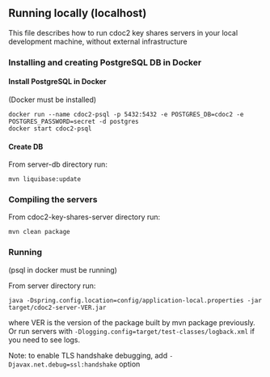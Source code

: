## Running locally (localhost)

This file describes how to run cdoc2 key shares servers in your local development machine, without 
external infrastructure

### Installing and creating PostgreSQL DB in Docker

#### Install PostgreSQL in Docker
(Docker must be installed)
```
docker run --name cdoc2-psql -p 5432:5432 -e POSTGRES_DB=cdoc2 -e POSTGRES_PASSWORD=secret -d postgres
docker start cdoc2-psql
```

#### Create DB
From server-db directory run:
```
mvn liquibase:update
```

### Compiling the servers
From cdoc2-key-shares-server directory run:
```
mvn clean package
```

### Running
(psql in docker must be running)

From server directory run:
```
java -Dspring.config.location=config/application-local.properties -jar target/cdoc2-server-VER.jar
```

where VER is the version of the package built by mvn package previously.
Or run servers with `-Dlogging.config=target/test-classes/logback.xml` if you need to see logs.

Note: to enable TLS handshake debugging, add `-Djavax.net.debug=ssl:handshake` option
